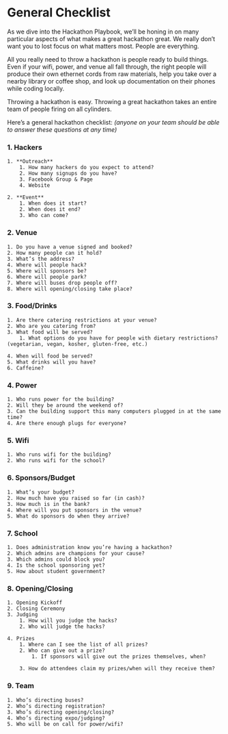 # General Checklist
As we dive into the Hackathon Playbook, we’ll be honing in on many particular aspects of what makes a great hackathon great. We really don’t want you to lost focus on what matters most. People are everything. 

  

All you really need to throw a hackathon is people ready to build things. Even if your wifi, power, and venue all fall through, the right people will produce their own ethernet cords from raw materials, help you take over a nearby library or coffee shop, and look up documentation on their phones while coding locally.

  

Throwing a hackathon is easy. Throwing a great hackathon takes an entire team of people firing on all cylinders. 

  

Here’s a general hackathon checklist:
_(anyone on your team should be able to answer these questions at any time)_

  

### 1. Hackers
    1. **Outreach** 
        1. How many hackers do you expect to attend?  
        2. How many signups do you have? 
        3. Facebook Group & Page 
        4. Website 

    2. **Event** 
        1. When does it start? 
        2. When does it end? 
        3. Who can come? 

### 2. Venue 
    1. Do you have a venue signed and booked? 
    2. How many people can it hold? 
    3. What’s the address? 
    4. Where will people hack? 
    5. Where will sponsors be? 
    6. Where will people park? 
    7. Where will buses drop people off? 
    8. Where will opening/closing take place? 

### 3. Food/Drinks 
    1. Are there catering restrictions at your venue? 
    2. Who are you catering from? 
    3. What food will be served? 
        1. What options do you have for people with dietary restrictions? (vegetarian, vegan, kosher, gluten-free, etc.) 

    4. When will food be served? 
    5. What drinks will you have? 
    6. Caffeine? 

### 4. Power 
    1. Who runs power for the building?  
    2. Will they be around the weekend of? 
    3. Can the building support this many computers plugged in at the same time? 
    4. Are there enough plugs for everyone? 

### 5. Wifi 
    1. Who runs wifi for the building? 
    2. Who runs wifi for the school? 

### 6. Sponsors/Budget 
    1. What’s your budget? 
    2. How much have you raised so far (in cash)? 
    3. How much is in the bank? 
    4. Where will you put sponsors in the venue? 
    5. What do sponsors do when they arrive? 

### 7. School 
    1. Does administration know you’re having a hackathon? 
    2. Which admins are champions for your cause? 
    3. Which admins could block you? 
    4. Is the school sponsoring yet? 
    5. How about student government? 

### 8. Opening/Closing 
    1. Opening Kickoff 
    2. Closing Ceremony 
    3. Judging 
        1. How will you judge the hacks? 
        2. Who will judge the hacks? 

    4. Prizes 
        1. Where can I see the list of all prizes? 
        2. Who can give out a prize? 
            1. If sponsors will give out the prizes themselves, when? 

        3. How do attendees claim my prizes/when will they receive them? 

### 9. **Team** 
    1. Who’s directing buses? 
    2. Who’s directing registration? 
    3. Who’s directing opening/closing? 
    4. Who’s directing expo/judging? 
    5. Who will be on call for power/wifi?